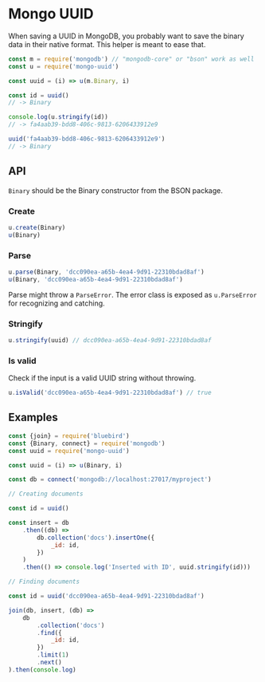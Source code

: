 # Mongo UUID

When saving a UUID in MongoDB, you probably want to save the binary data in
their native format. This helper is meant to ease that.

```js
const m = require('mongodb') // "mongodb-core" or "bson" work as well
const u = require('mongo-uuid')

const uuid = (i) => u(m.Binary, i)

const id = uuid()
// -> Binary

console.log(u.stringify(id))
// -> fa4aab39-bdd8-406c-9813-6206433912e9

uuid('fa4aab39-bdd8-406c-9813-6206433912e9')
// -> Binary
```

## API

`Binary` should be the Binary constructor from the BSON package.

### Create

```js
u.create(Binary)
u(Binary)
```

### Parse

```js
u.parse(Binary, 'dcc090ea-a65b-4ea4-9d91-22310bdad8af')
u(Binary, 'dcc090ea-a65b-4ea4-9d91-22310bdad8af')
```

Parse might throw a `ParseError`. The error class is exposed as `u.ParseError`
for recognizing and catching.

### Stringify

```js
u.stringify(uuid) // dcc090ea-a65b-4ea4-9d91-22310bdad8af
```

### Is valid

Check if the input is a valid UUID string without throwing.

```js
u.isValid('dcc090ea-a65b-4ea4-9d91-22310bdad8af') // true
```

## Examples

```js
const {join} = require('bluebird')
const {Binary, connect} = require('mongodb')
const uuid = require('mongo-uuid')

const uuid = (i) => u(Binary, i)

const db = connect('mongodb://localhost:27017/myproject')

// Creating documents

const id = uuid()

const insert = db
	.then((db) =>
		db.collection('docs').insertOne({
			_id: id,
		})
	)
	.then(() => console.log('Inserted with ID', uuid.stringify(id)))

// Finding documents

const id = uuid('dcc090ea-a65b-4ea4-9d91-22310bdad8af')

join(db, insert, (db) =>
	db
		.collection('docs')
		.find({
			_id: id,
		})
		.limit(1)
		.next()
).then(console.log)
```
